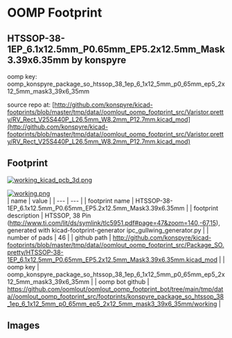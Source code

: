 # OOMP Footprint  
## HTSSOP-38-1EP_6.1x12.5mm_P0.65mm_EP5.2x12.5mm_Mask3.39x6.35mm  by konspyre  
  
oomp key: oomp_konspyre_package_so_htssop_38_1ep_6_1x12_5mm_p0_65mm_ep5_2x12_5mm_mask3_39x6_35mm  
  
source repo at: [http://github.com/konspyre/kicad-footprints/blob/master/tmp/data//oomlout_oomp_footprint_src/Varistor.pretty/RV_Rect_V25S440P_L26.5mm_W8.2mm_P12.7mm.kicad_mod](http://github.com/konspyre/kicad-footprints/blob/master/tmp/data//oomlout_oomp_footprint_src/Varistor.pretty/RV_Rect_V25S440P_L26.5mm_W8.2mm_P12.7mm.kicad_mod)  
## Footprint  
  
[![working_kicad_pcb_3d.png](working_kicad_pcb_3d_600.png)](working_kicad_pcb_3d.png)  
  
[![working.png](working_600.png)](working.png)  
| name | value | 
| --- | --- | 
| footprint name | HTSSOP-38-1EP_6.1x12.5mm_P0.65mm_EP5.2x12.5mm_Mask3.39x6.35mm | 
| footprint description | HTSSOP, 38 Pin (http://www.ti.com/lit/ds/symlink/tlc5951.pdf#page=47&zoom=140,-67,15), generated with kicad-footprint-generator ipc_gullwing_generator.py | 
| number of pads | 46 | 
| github path | http://github.com/konspyre/kicad-footprints/blob/master/tmp/data//oomlout_oomp_footprint_src/Package_SO.pretty/HTSSOP-38-1EP_6.1x12.5mm_P0.65mm_EP5.2x12.5mm_Mask3.39x6.35mm.kicad_mod | 
| oomp key | oomp_konspyre_package_so_htssop_38_1ep_6_1x12_5mm_p0_65mm_ep5_2x12_5mm_mask3_39x6_35mm | 
| oomp bot github | https://github.com/oomlout/oomlout_oomp_footprint_bot/tree/main/tmp/data//oomlout_oomp_footprint_src/footprints/konspyre_package_so_htssop_38_1ep_6_1x12_5mm_p0_65mm_ep5_2x12_5mm_mask3_39x6_35mm/working | 
## Images  
